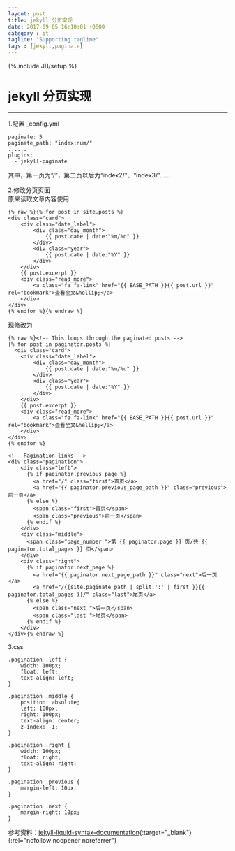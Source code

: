 ```yaml
---
layout: post
title: jekyll 分页实现
date: 2017-09-05 16:10:01 +0800
category : it
tagline: "Supporting tagline"
tags : [jekyll,paginate]
---
```

{% include JB/setup %}
# jekyll 分页实现
---
1.配置 _config.yml  
```
paginate: 5
paginate_path: "index:num/"
......
plugins:
  - jekyll-paginate
```
其中，第一页为“/”，第二页以后为“index2/”、“index3/”......  
<!-- more -->
2.修改分页页面  
原来读取文章内容使用
```
{% raw %}{% for post in site.posts %}
<div class="card">
	<div class="date_label">
		<div class="day_month">
			{{ post.date | date:"%m/%d" }}
		</div>
		<div class="year">
			{{ post.date | date:"%Y" }}
		</div>
	</div>
	{{ post.excerpt }}
	<div class="read_more">
		<a class="fa fa-link" href="{{ BASE_PATH }}{{ post.url }}" rel="bookmark">查看全文&hellip;</a>
	</div>
</div>
{% endfor %}{% endraw %}
```
现修改为
```
{% raw %}<!-- This loops through the paginated posts -->
{% for post in paginator.posts %}
  <div class="card">
	<div class="date_label">
		<div class="day_month">
			{{ post.date | date:"%m/%d" }}
		</div>
		<div class="year">
			{{ post.date | date:"%Y" }}
		</div>
	</div>
	{{ post.excerpt }}
	<div class="read_more">
		<a class="fa fa-link" href="{{ BASE_PATH }}{{ post.url }}" rel="bookmark">查看全文&hellip;</a>
	</div>
</div>
{% endfor %}

<!-- Pagination links -->
<div class="pagination">
	<div class="left">
	  {% if paginator.previous_page %}
		<a href="/" class="first">首页</a>
		<a href="{{ paginator.previous_page_path }}" class="previous">前一页</a>
	  {% else %}
		<span class="first">首页</span>
		<span class="previous">前一页</span>
	  {% endif %}
	</div>
	<div class="middle">
	  <span class="page_number ">第 {{ paginator.page }} 页/共 {{ paginator.total_pages }} 页</span>
	</div>
	<div class="right">
	  {% if paginator.next_page %}
		<a href="{{ paginator.next_page_path }}" class="next">后一页</a>
		<a href="/{{site.paginate_path | split:':' | first }}{{ paginator.total_pages }}/" class="last">尾页</a>
	  {% else %}
		<span class="next ">后一页</span>
		<span class="last ">尾页</span>
	  {% endif %}
	</div>
</div>{% endraw %}
```
3.css
```
.pagination .left {
	width: 100px;
	float: left;
	text-align: left;
}

.pagination .middle {
	position: absolute;
	left: 100px;
	right: 100px;
	text-align: center;
	z-index: -1;
}

.pagination .right {
	width: 100px;
	float: right;
	text-align: right;
}

.pagination .previous {
	margin-left: 10px;
}

.pagination .next {
	margin-right: 10px;
}
```
参考资料：[jekyll-liquid-syntax-documentation](https://alfred-sun.github.io/blog/2015/01/10/jekyll-liquid-syntax-documentation/#pagination){:target="_blank"}{:rel="nofollow noopener noreferrer"}  
